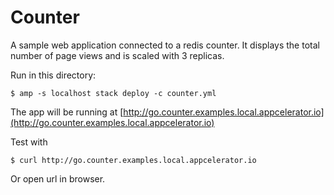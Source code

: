 Counter
=======

A sample web application connected to a redis counter. It displays the total number of page views and is scaled with 3 replicas.

Run in this directory:

    $ amp -s localhost stack deploy -c counter.yml

The app will be running at [http://go.counter.examples.local.appcelerator.io](http://go.counter.examples.local.appcelerator.io)

Test with

    $ curl http://go.counter.examples.local.appcelerator.io

Or open url in browser.

